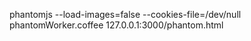 phantomjs --load-images=false --cookies-file=/dev/null phantomWorker.coffee 127.0.0.1:3000/phantom.html
